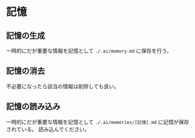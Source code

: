 # 記憶

## 記憶の生成

一時的にだが重要な情報を記憶として `./.ai/memory.md` に保存を行う。

## 記憶の消去

不必要になったら該当の情報は削除しても良い。

## 記憶の読み込み

一時的にだが重要な情報を記憶として `./.ai/memories/[記憶].md` に記憶が保存されている。
読み込んでください。
